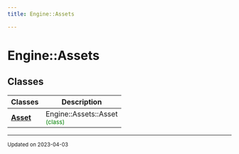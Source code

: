 ```yaml
---
title: Engine::Assets

---
```


# Engine::Assets



## Classes

| Classes        | Description    |
| -------------- | -------------- |
| **[Asset](/classes/classEngine_1_1Assets_1_1Asset.md)** | Engine::Assets::Asset<br> <sup><span style="color:green">(class)</span></sup> |








-------------------------------

<sub>Updated on 2023-04-03</sub>